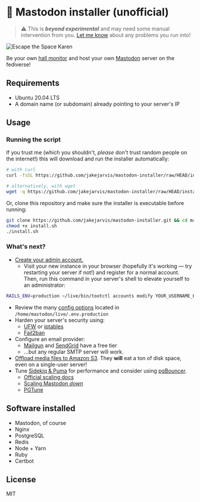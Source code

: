 # 🦣 Mastodon installer (unofficial)

> ⚠️ This is ***beyond experimental*** and may need some manual intervention from you. [Let me know](https://github.com/jakejarvis/mastodon-installer/issues) about any problems you run into!

![Escape the Space Karen](https://user-images.githubusercontent.com/1703673/202923190-95424152-3eb5-45ed-86e7-0ae0c89f917c.JPG)

Be your own [hall monitor](https://twitter.com/elonmusk/status/1594757734267764774) and host your own [Mastodon](https://joinmastodon.org/) server on the fediverse!

## Requirements

- Ubuntu 20.04 LTS
- A domain name (or subdomain) already pointing to your server's IP

## Usage

### Running the script

If you trust me (which you shouldn't, _please_ don't trust random people on the internet!) this will download and run the installer automatically:

```sh
# with curl
curl -fsSL https://github.com/jakejarvis/mastodon-installer/raw/HEAD/install.sh | bash

# alternatively, with wget
wget -q https://github.com/jakejarvis/mastodon-installer/raw/HEAD/install.sh -O- | bash
```

Or, clone this repository and make sure the installer is executable before running:

```sh
git clone https://github.com/jakejarvis/mastodon-installer.git && cd mastodon-installer
chmod +x install.sh
./install.sh
```

### What's next?

- [Create your admin account.](https://docs.joinmastodon.org/admin/setup/#admin)
  - Visit your new instance in your browser (hopefully it's working — try restarting your server if not!) and register for a normal account. Then, run this command in your server's shell to elevate yourself to an administrator:

```sh
RAILS_ENV=production ~/live/bin/tootctl accounts modify YOUR_USERNAME_HERE --role Owner
```

- Review the many [config options](https://docs.joinmastodon.org/admin/config/) located in `/home/mastodon/live/.env.production`
- Harden your server's security using:
  - [UFW](https://www.linode.com/docs/guides/configure-firewall-with-ufw/) or [iptables](https://docs.joinmastodon.org/admin/prerequisites/#install-a-firewall-and-only-allow-ssh-http-and-https-ports)
  - [Fail2ban](https://docs.joinmastodon.org/admin/prerequisites/#install-fail2ban-so-it-blocks-repeated-login-attempts)
- Configure an email provider:
  - [Mailgun](https://www.mailgun.com/products/send/smtp/free-smtp-service/) and [SendGrid](https://sendgrid.com/free/) have a free tier
  - ...but any regular SMTP server will work.
- [Offload media files to Amazon S3](https://docs.joinmastodon.org/admin/optional/object-storage-proxy/). They **will** eat a ton of disk space, even on a single-user server!
- Tune [Sidekiq & Puma](https://docs.joinmastodon.org/admin/scaling/#concurrency) for performance and consider using [pgBouncer](https://docs.joinmastodon.org/admin/scaling/#pgbouncer).
  - [Official scaling docs](https://docs.joinmastodon.org/admin/scaling/)
  - [Scaling Mastodon _down_](https://gist.github.com/nolanlawson/fc027de03a7cc0b674dcdc655eb5f2cb)
  - [PGTune](https://pgtune.leopard.in.ua/#/)

## Software installed

- Mastodon, of course
- Nginx
- PostgreSQL
- Redis
- Node + Yarn
- Ruby
- Certbot

## License

MIT
